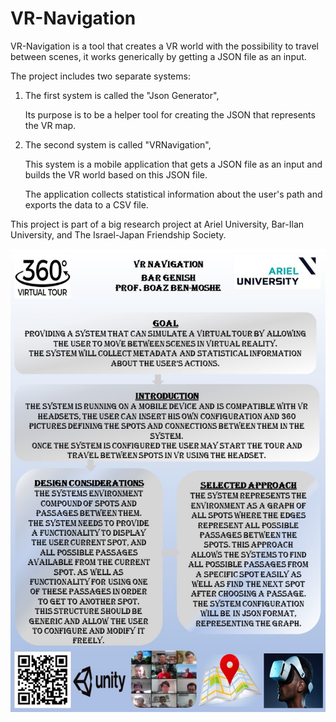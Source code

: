 # VR-Navigation

VR-Navigation is a tool that creates a VR world with the possibility to travel between scenes, it works generically by getting a JSON file as an input.

The project includes two separate systems:

1. The first system is called the "Json Generator",

   Its purpose is to be a helper tool for creating the JSON that represents the VR map.

2. The second system is called "VRNavigation", 

   This system is a mobile application that gets a JSON file as an input and builds the VR world based on this JSON file.

   The application collects statistical information about the user's path and exports the data to a CSV file.

This project is part of a big research project at Ariel University, Bar-Ilan University, and The Israel-Japan Friendship Society.

![](https://github.com/bargenish44/VR-Navigation/blob/master/VR%20navigation%20-%20poster.jpg?raw=true)
